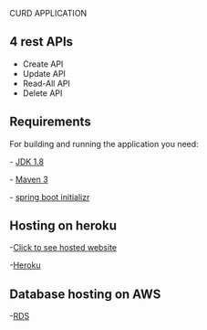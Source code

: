 CURD APPLICATION
## 4 rest APIs
* Create API
* Update API
* Read-All API
* Delete API

## Requirements
  
 ​For building and running the application you need: 
  
 ​-​ [​JDK 1.8​](http://www.oracle.com/technetwork/java/javase/downloads/jdk8-downloads-2133151.html) 

 ​-​ [​Maven 3​](https://maven.apache.org)

 ​-​ [​spring boot initializr](https://start.spring.io/)

## Hosting on heroku
   -[Click to see hosted website](https://student-managment-frontend.herokuapp.com/)

   -[Heroku](https://heroku.com/)
## Database hosting on AWS
   -[RDS](https://aws.amazon.com)
